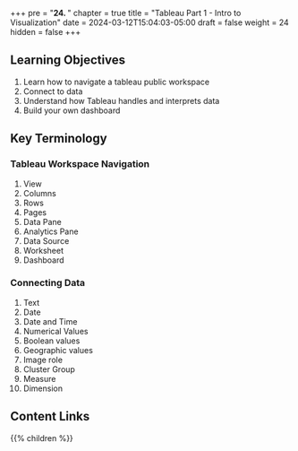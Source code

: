 +++
pre = "<b>24. </b>"
chapter = true
title = "Tableau Part 1 - Intro to Visualization"
date = 2024-03-12T15:04:03-05:00
draft = false
weight = 24
hidden = false
+++

## Learning Objectives
1. Learn how to navigate a tableau public workspace
1. Connect to data
1. Understand how Tableau handles and interprets data
1. Build your own dashboard

## Key Terminology

### Tableau Workspace Navigation
1. View
1. Columns
1. Rows
1. Pages
1. Data Pane
1. Analytics Pane
1. Data Source
1. Worksheet
1. Dashboard

### Connecting Data
1. Text
1. Date
1. Date and Time
1. Numerical Values
1. Boolean values
1. Geographic values
1. Image role
1. Cluster Group
1. Measure
1. Dimension

## Content Links

{{% children %}}

